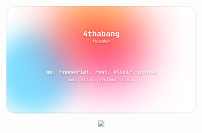 ![4thabang](https://github.com/4thabang/4thabang/blob/master/github-banner-1.png?raw=true)

<p align="center">
  <a href="mailto:tsomkanda@gmail.com" target="_blank">
    <img src="https://n451d5d3uidn.runkit.sh"  height="25" align="center" />
  </a>
</p>

<!--
**4thabang/4thabang** is a ✨ _special_ ✨ repository because its `README.md` (this file) appears on your GitHub profile.


### 👋 About Me:

My name is Thabang. I am a founder currently working on lower level infrastructure technology in the machine learning operations (MLOps) space.

### 🚀 Working On:
I am currently working on [_**deploi.ai**_](https://deploi.ai).<br/><br/>
We are building infrastructure for teams to effortlessly `deploy`, `test`, and `monitor` their machine learning and deep learning models in collaborative staging environments in order to validate model accuracy, eradicate data bias, reduce model drift and train alongside real-world data, all before deploying a model into production.
<br/><br/>
If you are interested in changing the advent of machine learning alongside a dedicated team of young visionaries, [get in touch](mailto:thabang@fordabl.com)!

### 🌄 Our Mission:
Our mission is to aid progress toward faultless machine learning & deep learning models for a safer and more autonomous future by starting at the infrastructure level.
-->
